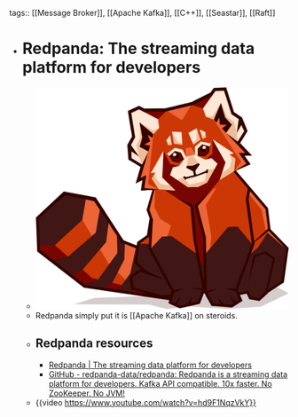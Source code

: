 tags:: [[Message Broker]], [[Apache Kafka]], [[C++]], [[Seastar]], [[Raft]]

- # Redpanda: The streaming data platform for developers
	- ![red_panda.png](../assets/red_panda_1700993020143_0.png)
	- Redpanda simply put it is [[Apache Kafka]] on steroids.
	- ## Redpanda resources
		- [Redpanda | The streaming data platform for developers](https://redpanda.com/)
		- [GitHub - redpanda-data/redpanda: Redpanda is a streaming data platform for developers. Kafka API compatible. 10x faster. No ZooKeeper. No JVM!](https://github.com/redpanda-data/redpanda)
	- {{video https://www.youtube.com/watch?v=hd9F1NqzVkY}}